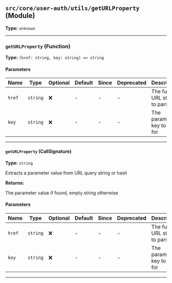 ## `src/core/user-auth/utils/getURLProperty` (Module)

**Type:** `unknown`

---

### `getURLProperty` (Function)

**Type:** `(href: string, key: string) => string`

#### Parameters

| Name   | Type     | Optional | Default | Since | Deprecated | Description                   |
| ------ | -------- | -------- | ------- | ----- | ---------- | ----------------------------- |
| `href` | `string` | ❌       | -       | -     | -          | The full URL string to parse  |
| `key`  | `string` | ❌       | -       | -     | -          | The parameter key to look for |

---

#### `getURLProperty` (CallSignature)

**Type:** `string`

Extracts a parameter value from URL query string or hash

**Returns:**

The parameter value if found, empty string otherwise

#### Parameters

| Name   | Type     | Optional | Default | Since | Deprecated | Description                   |
| ------ | -------- | -------- | ------- | ----- | ---------- | ----------------------------- |
| `href` | `string` | ❌       | -       | -     | -          | The full URL string to parse  |
| `key`  | `string` | ❌       | -       | -     | -          | The parameter key to look for |

---
